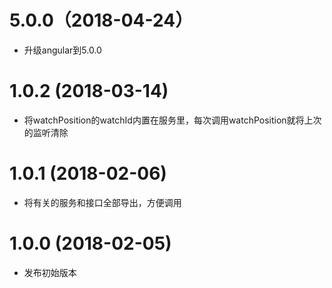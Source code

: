 # 5.0.0（2018-04-24）

- 升级angular到5.0.0

# 1.0.2 (2018-03-14)

- 将watchPosition的watchId内置在服务里，每次调用watchPosition就将上次的监听清除

# 1.0.1 (2018-02-06)

- 将有关的服务和接口全部导出，方便调用

# 1.0.0 (2018-02-05)

- 发布初始版本
